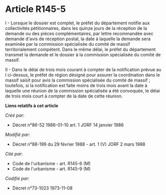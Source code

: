 # Article R145-5

I - Lorsque le dossier est complet, le préfet du département notifie aux collectivités pétitionnaires, dans les quinze jours
de la réception de la demande ou des pièces complémentaires, par lettre recommandée avec demande d'avis de réception postal,
la date à laquelle la demande sera examinée par la commission spécialisée du comité de massif territorialement compétent.
Dans le même délai, le préfet du département transmet la demande et le dossier à la commission spécialisée du comité de
massif.

II - Dans le délai de trois mois courant à compter de la notification prévue au I ci-dessus, le préfet de région désigné pour
assurer la coordination dans le massif saisit pour avis la commission spécialisée du comité de massif ; toutefois, si la
notification est faite moins de trois mois avant la date à laquelle une réunion de la commission spécialisée a été convoquée,
le délai de trois mois court à compter de la date de cette réunion.

**Liens relatifs à cet article**

_Créé par_:

  - Décret n°86-52 1986-01-10 art. 1 JORF 14 janvier 1986

_Modifié par_:

  - Décret n°88-199 du 29 février 1988 - art. 1 (V) JORF 2 mars 1988

_Cité par_:

  - Code de l'urbanisme - art. R145-6 (M)
  - Code de l'urbanisme - art. R145-9 (M)

_Codifié par_:

  - Décret n°73-1023 1973-11-08
